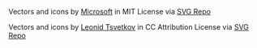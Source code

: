 Vectors and icons by <a href="https://github.com/microsoft/vscode-codicons?ref=svgrepo.com" target="_blank">Microsoft</a> in MIT License via <a href="https://www.svgrepo.com/" target="_blank">SVG Repo</a>

Vectors and icons by <a href="https://www.figma.com/@leonid?ref=svgrepo.com" target="_blank">Leonid Tsvetkov</a> in CC Attribution License via <a href="https://www.svgrepo.com/" target="_blank">SVG Repo</a>

